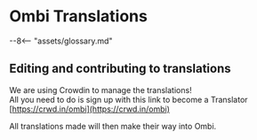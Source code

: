 # Ombi Translations

 --8<-- "assets/glossary.md"

## Editing and contributing to translations

We are using Crowdin to manage the translations!  
All you need to do is sign up with this link to become a Translator [https://crwd.in/ombi](https://crwd.in/ombi)

All translations made will then make their way into Ombi.
